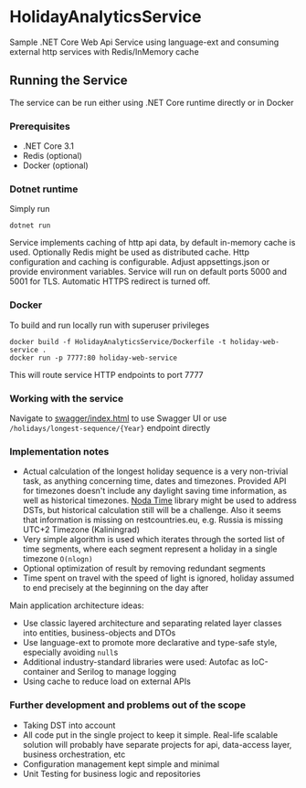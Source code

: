 # HolidayAnalyticsService
Sample .NET Core Web Api Service using language-ext and consuming external http services with Redis/InMemory cache

## Running the Service

The service can be run either using .NET Core runtime directly or in Docker

### Prerequisites

- .NET Core 3.1
- Redis (optional)
- Docker (optional)

### Dotnet runtime

Simply run
```
dotnet run
```
Service implements caching of http api data, by default in-memory cache is used. Optionally Redis might be used as distributed cache. Http configuration and caching is configurable.
Adjust appsettings.json or provide environment variables. Service will run on default ports 5000 and 5001 for TLS. Automatic HTTPS redirect is turned off.

### Docker

To build and run locally run with superuser privileges

```
docker build -f HolidayAnalyticsService/Dockerfile -t holiday-web-service .
docker run -p 7777:80 holiday-web-service
```

This will route service HTTP endpoints to port 7777

### Working with the service

Navigate to [swagger/index.html](http://localhost:5000/swagger/index.html) to use Swagger UI or use `/holidays/longest-sequence/{Year}` endpoint directly

### Implementation notes

- Actual calculation of the longest holiday sequence is a very non-trivial task, as anything concerning time, dates and timezones. Provided API for timezones doesn't include any daylight saving time information, as well as historical timezones. [Noda Time](https://nodatime.org/) library might be used to address DSTs, but historical calculation still will be a challenge. Also it seems that information is missing on restcountries.eu, e.g. Russia is missing UTC+2 Timezone (Kaliningrad) 
- Very simple algorithm is used which iterates through the sorted list of time segments, where each segment represent a holiday in a single timezone `O(nlogn)`
- Optional optimization of result by removing redundant segments
- Time spent on travel with the speed of light is ignored, holiday assumed to end precisely at the beginning on the day after

Main application architecture ideas:
- Use classic layered architecture and separating related layer classes into entities, business-objects and DTOs
- Use language-ext to promote more declarative and type-safe style, especially avoiding `null`s
- Additional industry-standard libraries were used: Autofac as IoC-container and Serilog to manage logging 
- Using cache to reduce load on external APIs

### Further development and problems out of the scope

- Taking DST into account
- All code put in the single project to keep it simple. Real-life scalable solution will probably have separate projects for api, data-access layer, business orchestration, etc
- Configuration management kept simple and minimal 
- Unit Testing for business logic and repositories

